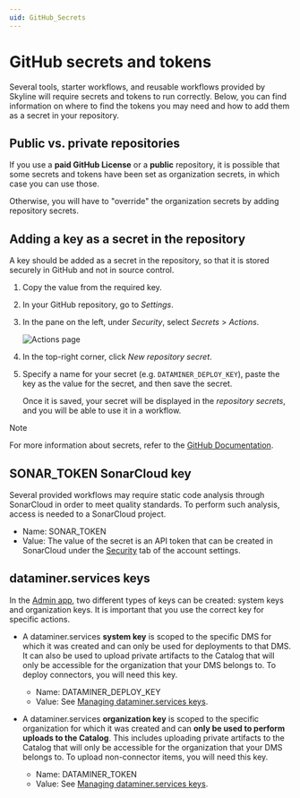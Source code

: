 ```yaml
---
uid: GitHub_Secrets
---
```


# GitHub secrets and tokens

Several tools, starter workflows, and reusable workflows provided by Skyline will require secrets and tokens to run correctly. Below, you can find information on where to find the tokens you may need and how to add them as a secret in your repository.

## Public vs. private repositories

If you use a **paid GitHub License** or a **public** repository, it is possible that some secrets and tokens have been set as organization secrets, in which case you can use those.

Otherwise, you will have to "override" the organization secrets by adding repository secrets.

## Adding a key as a secret in the repository

A key should be added as a secret in the repository, so that it is stored securely in GitHub and not in source control.

1. Copy the value from the required key.

1. In your GitHub repository, go to *Settings*.

1. In the pane on the left, under *Security*, select *Secrets* > *Actions*.

   ![Actions page](~/develop/images/GitHub_settings_secrets.png)

1. In the top-right corner, click *New repository secret*.

1. Specify a name for your secret (e.g. `DATAMINER_DEPLOY_KEY`), paste the key as the value for the secret, and then save the secret.

   Once it is saved, your secret will be displayed in the *repository secrets*, and you will be able to use it in a workflow.

> [!NOTE]
> For more information about secrets, refer to the [GitHub Documentation](https://docs.github.com/en/actions/security-guides/encrypted-secrets).

## SONAR_TOKEN SonarCloud key

Several provided workflows may require static code analysis through SonarCloud in order to meet quality standards. To perform such analysis, access is needed to a SonarCloud project.

- Name: SONAR_TOKEN
- Value: The value of the secret is an API token that can be created in SonarCloud under the [Security](https://sonarcloud.io/account/security) tab of the account settings.

## dataminer.services keys

In the [Admin app](xref:About_the_Admin_app), two different types of keys can be created: system keys and organization keys. It is important that you use the correct key for specific actions.

- A dataminer.services **system key** is scoped to the specific DMS for which it was created and can only be used for deployments to that DMS. It can also be used to upload private artifacts to the Catalog that will only be accessible for the organization that your DMS belongs to. To deploy connectors, you will need this key.

  - Name: DATAMINER_DEPLOY_KEY
  - Value: See [Managing dataminer.services keys](xref:Managing_dataminer_services_keys).

- A dataminer.services **organization key** is scoped to the specific organization for which it was created and can **only be used to perform uploads to the Catalog**. This includes uploading private artifacts to the Catalog that will only be accessible for the organization that your DMS belongs to. To upload non-connector items, you will need this key.

  - Name: DATAMINER_TOKEN
  - Value: See [Managing dataminer.services keys](xref:Managing_dataminer_services_keys).
